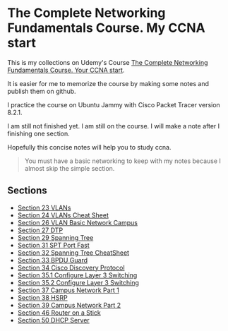 # The Complete Networking Fundamentals Course. My CCNA start

This is my collections on Udemy's Course [The Complete Networking Fundamentals Course. Your CCNA start](https://www.udemy.com/course/complete-networking-fundamentals-course-ccna-start/).

It is easier for me to memorize the course by making some notes and publish them on github.

I practice the course on Ubuntu Jammy with Cisco Packet Tracer version 8.2.1.

I am still not finished yet. I am still on the course. I will make a note after I finishing one section.

Hopefully this concise notes will help you to study ccna.

>You must have a basic networking to keep with my notes because I almost skip the simple section.

## Sections

- [Section 23 VLANs](https://github.com/awarmanf/road_to_ccna/tree/master/23_VLAN_Introduction)
- [Section 24 VLANs Cheat Sheet](https://github.com/awarmanf/road_to_ccna/tree/master/24_VLANs_CheatSheet)
- [Section 26 VLAN Basic Network Campus](https://github.com/awarmanf/road_to_ccna/tree/master/26_VLAN_Basic)
- [Section 27 DTP](https://github.com/awarmanf/road_to_ccna/tree/master/27_DTP)
- [Section 29 Spanning Tree](https://github.com/awarmanf/road_to_ccna/tree/master/29_Spanning_Tree)
- [Section 31 SPT Port Fast](https://github.com/awarmanf/road_to_ccna/tree/development/31_SPT_Port_Fast)
- [Section 32 Spanning Tree CheatSheet](https://github.com/awarmanf/road_to_ccna/tree/master/32_SPT_CheatSheet)
- [Section 33 BPDU Guard](https://github.com/awarmanf/road_to_ccna/tree/master/33_BPDU_Guard)
- [Section 34 Cisco Discovery Protocol](https://github.com/awarmanf/road_to_ccna/tree/master/34_Cisco_Discovery_Protocol)
- [Section 35.1 Configure Layer 3 Switching](https://github.com/awarmanf/road_to_ccna/tree/master/35.1_Configure_Layer_3_Switching)
- [Section 35.2 Configure Layer 3 Switching](https://github.com/awarmanf/road_to_ccna/tree/master/35.2_Configure_Layer_3_Switching)
- [Section 37 Campus Network Part 1](https://github.com/awarmanf/road_to_ccna/tree/master/37_Campus_Network_Part_1)
- [Section 38 HSRP](https://github.com/awarmanf/road_to_ccna/tree/master/38_HSRP)
- [Section 39 Campus Network Part 2](https://github.com/awarmanf/road_to_ccna/tree/master/39_Campus_Network_Part_2)
- [Section 46 Router on a Stick](https://github.com/awarmanf/road_to_ccna/tree/master/46_Router_on_a_Stick/)
- [Section 50 DHCP Server](https://github.com/awarmanf/road_to_ccna/tree/master/50_DHCP_Server)

